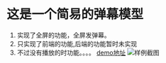 # 这是一个简易的弹幕模型
1. 实现了全屏的功能，全屏发弹幕。
2. 只实现了前端的功能,后端的功能暂时未实现
3. 不过没有播放的时功能。。。。
[demo地址]('https://iwanabethatguy.github.io/html_js/danmu/')
![样例截图]('https://github.com/IWANABETHATGUY/html_js/blob/master/danmu/img/2017-02-25%2021-24-44%E5%B1%8F%E5%B9%95%E6%88%AA%E5%9B%BE.png')
